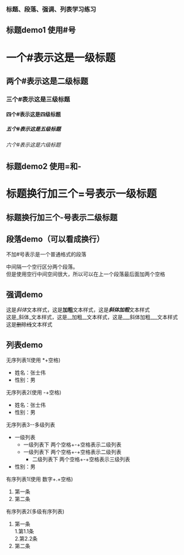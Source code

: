 ### 标题、段落、强调、列表学习练习  

## 标题demo1 使用#号  
# 一个#表示这是一级标题  
## 两个#表示这是二级标题  
### 三个#表示这是三级标题  
#### 四个#表示这是四级标题  
##### 五个#表示这是五级标题  
###### 六个#表示这是六级标题  

## 标题demo2 使用=和-
  
标题换行加三个=号表示一级标题  
===
标题换行加三个-号表示二级标题  
---
 
## 段落demo（可以看成换行）  
不加#号表示是一个普通格式的段落  

中间隔一个空行区分两个段落。  
但是使用空行中间空间很大，所以可以在上一个段落最后面加两个空格  

## 强调demo
这是*斜体*文本样式，这是**加粗**文本样式，这是***斜体加粗***文本样式  
这是_斜体_文本样式，这是__加粗__文本样式，这是___斜体加粗___文本样式  
这是~~删除线~~文本样式

## 列表demo
无序列表1(使用  *+空格)
* 姓名：张士伟
* 性别：男

无序列表2(使用 -+空格)
- 姓名：张士伟
- 性别：男

无序列表3--多级列表
- 一级列表  
  - 一级列表下 两个空格+-+空格表示二级列表
  - 一级列表下 两个空格+-+空格表示二级列表
    - 二级列表下  两个空格+-+空格表示三级列表
- 性别：男

有序列表1(使用 数字+.+空格)
1. 第一条
2. 第二条

有序列表2(多级有序列表)  
1. 第一条  
  1.第1.1条  
  2.第2.2条
2. 第二条
